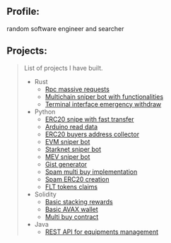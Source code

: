 ## Profile:
random software engineer and searcher

## Projects:
> List of projects I have built.
> - Rust
>   - [Rpc massive requests](https://github.com/0xHumban/0xHumban/blob/main/PROJECTS.md#rpc-massive-requests-sender)
>   - [Multichain sniper bot with functionalities](https://github.com/0xHumban/0xHumban/blob/main/PROJECTS.md#multichain-sniper-bot-with-functionalities)
>   - [Terminal interface emergency withdraw](https://github.com/0xHumban/0xHumban/blob/main/PROJECTS.md#terminal-interface-emergency-withdraw)
> - Python
>   - [ERC20 snipe with fast transfer](https://github.com/0xHumban/0xHumban/blob/main/PROJECTS.md#erc20-snipe-with-fast-transfer)
>   - [Arduino read data](https://github.com/0xHumban/0xHumban/blob/main/PROJECTS.md#arduino-read-data)
>   - [ERC20 buyers address collector](https://github.com/0xHumban/0xHumban/blob/main/PROJECTS.md#erc20-buyers-address-collector)
>   - [EVM sniper bot](https://github.com/0xHumban/0xHumban/blob/main/PROJECTS.md#evm-sniper-bot)
>   - [Starknet sniper bot](https://github.com/0xHumban/0xHumban/blob/main/PROJECTS.md#starknet-sniper-bot)
>   - [MEV sniper bot](https://github.com/0xHumban/0xHumban/blob/main/PROJECTS.md#mev-sniper-bot)
>   - [Gist generator](https://github.com/0xHumban/0xHumban/blob/main/PROJECTS.md#gist-creator)
>   - [Spam multi buy implementation](https://github.com/0xHumban/0xHumban/blob/main/PROJECTS.md#spam-multi-buy-implementation)
>   - [Spam ERC20 creation](https://github.com/0xHumban/0xHumban/blob/main/PROJECTS.md#spam-erc20-creation)
>   - [FLT tokens claims](https://github.com/0xHumban/0xHumban/blob/main/PROJECTS.md#flt-tokens-claim)
> - Solidity
>   - [Basic stacking rewards](https://github.com/0xHumban/0xHumban/blob/main/PROJECTS.md#basic-stacking-rewards)
>   - [Basic AVAX wallet](https://github.com/0xHumban/0xHumban/blob/main/PROJECTS.md#basic-avax-wallet)
>   - [Multi buy contract](https://github.com/0xHumban/0xHumban/blob/main/PROJECTS.md#multi-buy-contract)
> - Java
>   - [REST API for equipments management](https://github.com/0xHumban/0xHumban/blob/main/PROJECTS.md#rest-api-for-equipments-management)
